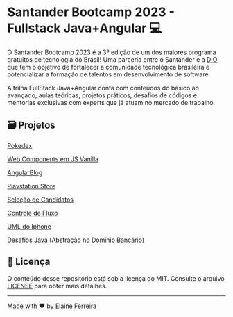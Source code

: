 # Santander Bootcamp 2023 - Fullstack Java+Angular 💻

O Santander Bootcamp 2023 é a 3º edição de um dos maiores programa gratuitos de tecnologia do Brasil! Uma parceria entre o Santander e a [DIO](https://www.dio.me/) que tem o objetivo de fortalecer a comunidade tecnológica brasileira e potencializar a formação de talentos em desenvolvimento de software.

A trilha FullStack Java+Angular conta com conteúdos do básico ao avançado, aulas teóricas, projetos práticos, desafios de códigos e mentorias exclusivas com experts que já atuam no mercado de trabalho.

## 🗃️ Projetos

[Pokedex](https://elainefs.github.io/santander-bootcamp-2023/pokedex)

[Web Components em JS Vanilla](https://elainefs.github.io/santander-bootcamp-2023/componentes-js-vanilla)

[AngularBlog](https://github.com/elainefs/santander-bootcamp-2023/tree/main/angular-blog)

[Playstation Store](https://github.com/elainefs/santander-bootcamp-2023/tree/main/playstation-store)

[Seleção de Candidatos](https://github.com/elainefs/santander-bootcamp-2023/tree/main/controle-candidatos)

[Controle de Fluxo](https://github.com/elainefs/santander-bootcamp-2023/tree/main/DesafioControleFluxo)

[UML do Iphone](https://github.com/elainefs/santander-bootcamp-2023/tree/main/uml-iphone)

[Desafios Java (Abstração no Domínio Bancário)](https://github.com/elainefs/santander-bootcamp-2023/tree/main/desafios-java)

## 📄 Licença

O conteúdo desse repositório está sob a licença do MIT. Consulte o arquivo [LICENSE](/LICENSE) para obter mais detalhes.

---

Made with ❤️ by [Elaine Ferreira](https://github.com/elainefs)
